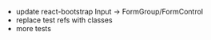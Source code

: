 - update react-bootstrap Input -> FormGroup/FormControl
- replace test refs with classes
- more tests
